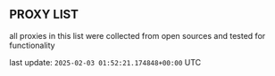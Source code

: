 ## PROXY LIST

all proxies in this list were collected from open sources and tested for functionality

last update: `2025-02-03 01:52:21.174848+00:00` UTC